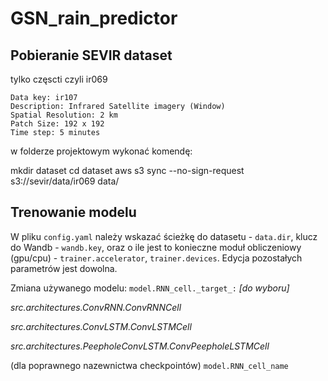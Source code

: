 # GSN_rain_predictor

## Pobieranie SEVIR dataset
tylko częscti czyli ir069
```
Data key: ir107
Description: Infrared Satellite imagery (Window)
Spatial Resolution: 2 km
Patch Size: 192 x 192
Time step: 5 minutes
```
w folderze projektowym wykonać komendę:

mkdir dataset
cd dataset
aws s3 sync --no-sign-request s3://sevir/data/ir069 data/

## Trenowanie modelu
W pliku ``config.yaml`` należy wskazać ścieżkę do datasetu - ``data.dir``, klucz do Wandb - ``wandb.key``, oraz o ile jest to konieczne moduł obliczeniowy (gpu/cpu) - ``trainer.accelerator``, ``trainer.devices``. Edycja pozostałych parametrów jest dowolna.

Zmiana używanego modelu:
``model.RNN_cell._target_:`` *[do wyboru]*

*src.architectures.ConvRNN.ConvRNNCell* 

*src.architectures.ConvLSTM.ConvLSTMCell* 

*src.architectures.PeepholeConvLSTM.ConvPeepholeLSTMCell* 

(dla poprawnego nazewnictwa checkpointów) ``model.RNN_cell_name``
